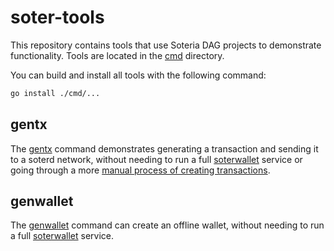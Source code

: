 soter-tools
===

This repository contains tools that use Soteria DAG projects to demonstrate functionality. Tools are located in the [cmd](cmd) directory.

You can build and install all tools with the following command:
```bash
go install ./cmd/...
```

## gentx

The [gentx](cmd/gentx/README.md) command demonstrates generating a transaction and sending it to a soterd network, without needing to run a full [soterwallet](https://github.com/soteria-dag/soterwallet) service or going through a more [manual process of creating transactions](http://www.righto.com/2014/02/bitcoins-hard-way-using-raw-bitcoin.html).


## genwallet

The [genwallet](cmd/genwallet/README.md) command can create an offline wallet, without needing to run a full [soterwallet](https://github.com/soteria-dag/soterwallet) service.
